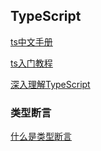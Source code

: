 ## TypeScript

[ts中文手册](https://typescript.bootcss.com/functions.html)

[ts入门教程](https://ts.xcatliu.com/basics/primitive-data-types.html)

[深入理解TypeScript](https://jkchao.github.io/typescript-book-chinese/typings/migrating.html#%E7%AC%AC%E4%B8%89%E6%96%B9%E7%9A%84-npm-%E6%A8%A1%E5%9D%97)

### 类型断言

[什么是类型断言](https://jkchao.github.io/typescript-book-chinese/typings/typeAssertion.html#%E7%B1%BB%E5%9E%8B%E6%96%AD%E8%A8%80)



